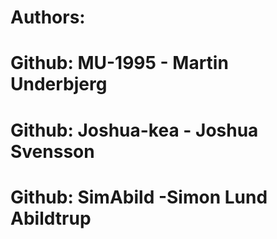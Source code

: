 # Authors:
# Github: MU-1995 - Martin Underbjerg
# Github: Joshua-kea - Joshua Svensson
# Github: SimAbild -Simon Lund Abildtrup